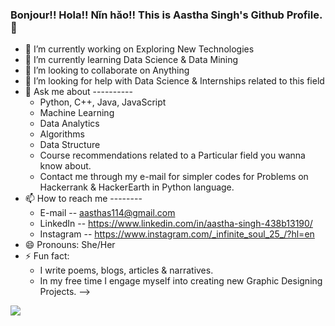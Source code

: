 ### Bonjour!! Hola!! Nǐn hǎo!! This is Aastha Singh's Github Profile. 👋


- 🔭 I’m currently working on Exploring New Technologies
- 🌱 I’m currently learning Data Science & Data Mining
- 👯 I’m looking to collaborate on Anything 
- 🤔 I’m looking for help with Data Science & Internships related to this field
- 💬 Ask me about ----------           
  * Python, C++, Java, JavaScript
  * Machine Learning
  * Data Analytics
  * Algorithms
  * Data Structure
  * Course recommendations related to a Particular field you wanna know about.
  * Contact me through my e-mail for simpler codes for Problems on Hackerrank & HackerEarth in Python language.
- 📫 How to reach me --------
  - E-mail    -- aasthas114@gmail.com
  - LinkedIn  -- https://www.linkedin.com/in/aastha-singh-438b13190/
  - Instagram -- https://www.instagram.com/_infinite_soul_25_/?hl=en
- 😄 Pronouns: She/Her
- ⚡ Fun fact:  
  * I write poems, blogs, articles & narratives. 
  * In my free time I engage myself into creating new Graphic Designing Projects.
-->
<img src = "https://github-readme-stats.vercel.app/api?username=Aastha3348&&show_icons=true&title_color=ffffff&icon_color=bb2acf&text_color=daf7dc&bg_color=151515">
